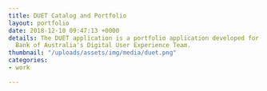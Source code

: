 ```yaml
---
title: DUET Catalog and Portfolio
layout: portfolio
date: 2018-12-10 09:47:13 +0000
details: The DUET application is a portfolio application developed for Commonwealth
  Bank of Australia's Digital User Experience Team.
thumbnail: "/uploads/assets/img/media/duet.png"
categories:
- work

---
```

